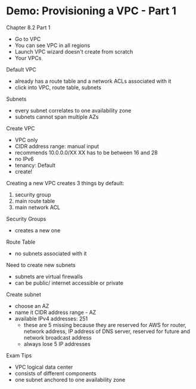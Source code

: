 # Demo: Provisioning a VPC - Part 1

Chapter 8.2 Part 1
- Go to VPC
- You can see VPC in all regions
- Launch VPC wizard doesn't create from scratch
- Your VPCs

Default VPC
- already has a route table and a network ACLs associated with it
- click into VPC, route table, subnets

Subnets
- every subnet correlates to one availability zone
- subnets cannot span multiple AZs

Create VPC
- VPC only
- CIDR address range: manual input
- recommends 10.0.0.0/XX XX has to be between 16 and 28
- no IPv6
- tenancy: Default
- create!

Creating a new VPC creates 3 things by default:
1. security group
2. main route table
3. main network ACL

Security Groups
- creates a new one

Route Table
- no subnets associated with it

Need to create new subnets
- subnets are virtual firewalls
- can be public/ internet accessible or private

Create subnet
- choose an AZ
- name it CIDR address range - AZ
- available IPv4 addresses: 251
	- these are 5 missing because they are reserved for AWS for router, network address, IP address of DNS server, reserved for future and network broadcast address
	- always lose 5 IP addresses

 Exam Tips
- VPC logical data center
- consists of different components
- one subnet anchored to one availability zone
